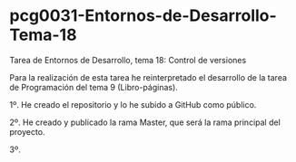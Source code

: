# pcg0031-Entornos-de-Desarrollo-Tema-18
 Tarea de Entornos de Desarrollo, tema 18: Control de versiones

Para la realización de esta tarea he reinterpretado el desarrollo de la tarea de Programación del tema 9 (Libro-páginas).

1º. He creado el repositorio y lo he subido a GitHub como público.

2º. He creado y publicado la rama Master, que será la rama principal del proyecto.

3º. 